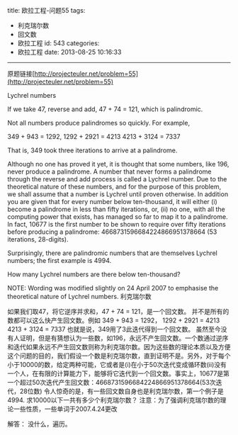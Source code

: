 title: 欧拉工程-问题55
tags:
  - 利克瑞尔数
  - 回文数
  - 欧拉工程
id: 543
categories:
  - 欧拉工程
date: 2013-08-25 10:16:33
---

原题链接[http://projecteuler.net/problem=55](http://projecteuler.net/problem=55)


Lychrel numbers

If we take 47, reverse and add, 47 + 74 = 121, which is palindromic.

Not all numbers produce palindromes so quickly. For example,

349 + 943 = 1292,
1292 + 2921 = 4213
4213 + 3124 = 7337

That is, 349 took three iterations to arrive at a palindrome.

Although no one has proved it yet, it is thought that some numbers, like 196, never produce a palindrome. A number that never forms a palindrome through the reverse and add process is called a Lychrel number. Due to the theoretical nature of these numbers, and for the purpose of this problem, we shall assume that a number is Lychrel until proven otherwise. In addition you are given that for every number below ten-thousand, it will either (i) become a palindrome in less than fifty iterations, or, (ii) no one, with all the computing power that exists, has managed so far to map it to a palindrome. In fact, 10677 is the first number to be shown to require over fifty iterations before producing a palindrome: 4668731596684224866951378664 (53 iterations, 28-digits).

Surprisingly, there are palindromic numbers that are themselves Lychrel numbers; the first example is 4994.

How many Lychrel numbers are there below ten-thousand?

NOTE: Wording was modified slightly on 24 April 2007 to emphasise the theoretical nature of Lychrel numbers.
利克瑞尔数

如果我们取47，将它逆序并求和，47 + 74 = 121，是一个回文数。
并不是所有的数都可以这么快产生回文数。例如
349 + 943 = 1292，
1292 + 2921 = 4213
4213 + 3124 = 7337
也就是说，349用了3此迭代得到一个回文数。
虽然至今没有人证明，但是有猜想认为一些数，如196，永远不产生回文数。一个数通过逆序和迭代如果永远不产生回文数则称为利克瑞尔数。因为这些数的理论本质以及方便这个问题的目的，我们假设一个数是利克瑞尔数，直到证明不是。另外，对于每个小于10000的数，给定两种可能，它或者是(i)在小于50次迭代变成循环数(ii)没有一个人，在有限的计算能力下，能够将它迭代到一个回文数。事实上，10677是第一个超过50次迭代产生回文数：4668731596684224866951378664(53次迭代，28位数)
令人惊奇的是，有一些回文数自身也是利克瑞尔数，第一个例子是4994.
求10000以下一共有多少个利克瑞尔数？
注意：为了强调利克瑞尔数的理论一些性质，一些单词于2007.4.24更改

解答：
没什么，遍历。